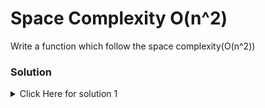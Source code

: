 # Space Complexity O(n^2)

Write a function which follow the space complexity(O(n^2))

### Solution

<details>
<summary>Click Here for solution 1</summary>

```
function createMatrix(n) {
    const matrix = [];
    for(let i = 0; i< n; i++){
        matrix[i] = [];
        for(let j = 0; j< n; j++){
            matrix[i][j] = i + j + 1;
        }
    }
    return matrix;
}
```

</details>
